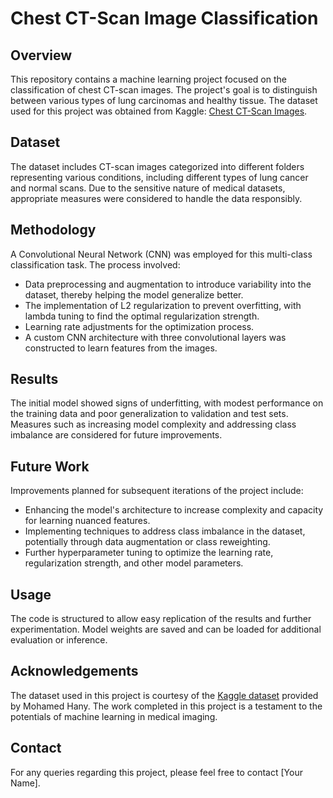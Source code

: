 
# Chest CT-Scan Image Classification

## Overview
This repository contains a machine learning project focused on the classification of chest CT-scan images. The project's goal is to distinguish between various types of lung carcinomas and healthy tissue. The dataset used for this project was obtained from Kaggle: [Chest CT-Scan Images](https://www.kaggle.com/datasets/mohamedhanyyy/chest-ctscan-images/data).

## Dataset
The dataset includes CT-scan images categorized into different folders representing various conditions, including different types of lung cancer and normal scans. Due to the sensitive nature of medical datasets, appropriate measures were considered to handle the data responsibly.

## Methodology
A Convolutional Neural Network (CNN) was employed for this multi-class classification task. The process involved:
- Data preprocessing and augmentation to introduce variability into the dataset, thereby helping the model generalize better.
- The implementation of L2 regularization to prevent overfitting, with lambda tuning to find the optimal regularization strength.
- Learning rate adjustments for the optimization process.
- A custom CNN architecture with three convolutional layers was constructed to learn features from the images.

## Results
The initial model showed signs of underfitting, with modest performance on the training data and poor generalization to validation and test sets. Measures such as increasing model complexity and addressing class imbalance are considered for future improvements.

## Future Work
Improvements planned for subsequent iterations of the project include:
- Enhancing the model's architecture to increase complexity and capacity for learning nuanced features.
- Implementing techniques to address class imbalance in the dataset, potentially through data augmentation or class reweighting.
- Further hyperparameter tuning to optimize the learning rate, regularization strength, and other model parameters.

## Usage
The code is structured to allow easy replication of the results and further experimentation. Model weights are saved and can be loaded for additional evaluation or inference.

## Acknowledgements
The dataset used in this project is courtesy of the [Kaggle dataset](https://www.kaggle.com/datasets/mohamedhanyyy/chest-ctscan-images/data) provided by Mohamed Hany. The work completed in this project is a testament to the potentials of machine learning in medical imaging.

## Contact
For any queries regarding this project, please feel free to contact [Your Name].
